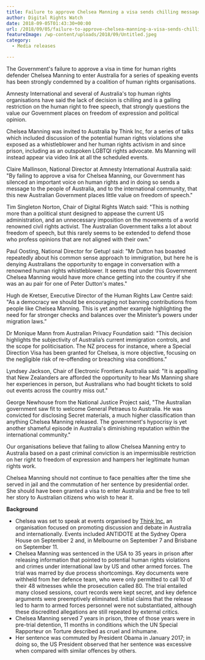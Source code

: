 ```yaml
---
title: Failure to approve Chelsea Manning a visa sends chilling message on freedom of speech
author: Digital Rights Watch
date: 2018-09-05T01:43:30+00:00
url: /2018/09/05/failure-to-approve-chelsea-manning-a-visa-sends-chilling-message-on-freedom-of-speech/
featureImage: /wp-content/uploads/2018/09/Untitled.jpeg
category:
  - Media releases

---
```

The Government's failure to approve a visa in time for human rights defender Chelsea Manning to enter Australia for a series of speaking events has been strongly condemned by a coalition of human rights organisations.


Amnesty International and several of Australia's top human rights organisations have said the lack of decision is chilling and is a galling restriction on the human right to free speech, that strongly questions the value our Government places on freedom of expression and political opinion.


Chelsea Manning was invited to Australia by Think Inc, for a series of talks which included discussion of the potential human rights violations she exposed as a whistleblower and her human rights activism in and since prison, including as an outspoken LGBTQI rights advocate. Ms Manning will instead appear via video link at all the scheduled events.


Claire Mallinson, National Director at Amnesty International Australia said: "By failing to approve a visa for Chelsea Manning, our Government has silenced an important voice on human rights and in doing so sends a message to the people of Australia, and to the international community, that this new Australian Government places little value on freedom of speech."


Tim Singleton Norton, Chair of Digital Rights Watch said: "This is nothing more than a political stunt designed to appease the current US administration, and an unnecessary imposition on the movements of a world renowned civil rights activist. The Australian Government talks a lot about freedom of speech, but this rarely seems to be extended to defend those who profess opinions that are not aligned with their own."


Paul Oosting, National Director for Getup! said: "Mr Dutton has boasted repeatedly about his common sense approach to immigration, but here he is denying Australians the opportunity to engage in conversation with a renowned human rights whistleblower. It seems that under this Government Chelsea Manning would have more chance getting into the country if she was an au pair for one of Peter Dutton's mates."


Hugh de Kretser, Executive Director of the Human Rights Law Centre said: "As a democracy we should be encouraging not banning contributions from people like Chelsea Manning. This is yet another example highlighting the need for far stronger checks and balances over the Minister&#8217;s powers under migration laws.&#8221;


Dr Monique Mann from Australian Privacy Foundation said: "This decision highlights the subjectivity of Australia&#8217;s current immigration controls, and the scope for politicisation. The NZ process for instance, where a Special Direction Visa has been granted for Chelsea, is more objective, focusing on the negligible risk of re-offending or breaching visa conditions."


Lyndsey Jackson, Chair of Electronic Frontiers Australia said: "It is appalling that New Zealanders are afforded the opportunity to hear Ms Manning share her experiences in person, but Australians who had bought tickets to sold out events across the country miss out."


George Newhouse from the National Justice Project said,  "The Australian government saw fit to welcome General Petraeus to Australia.  He was convicted for disclosing Secret materials, a much higher classification than anything Chelsea Manning released.  The government's hypocrisy is yet another shameful episode in Australia's diminishing reputation within the international community."


Our organisations believe that failing to allow Chelsea Manning entry to Australia based on a past criminal conviction is an impermissible restriction on her right to freedom of expression and hampers her legitimate human rights work.


Chelsea Manning should not continue to face penalties after the time she served in jail and the commutation of her sentence by presidential order. She should have been granted a visa to enter Australia and be free to tell her story to Australian citizens who wish to hear it.


**Background**


  * Chelsea was set to speak at events organised by [Think Inc.][1] an organisation focused on promoting discussion and debate in Australia and internationally. Events included ANTIDOTE at the Sydney Opera House on September 2 and, in Melbourne on September 7 and Brisbane on September 11.
  * Chelsea Manning was sentenced in the USA to 35 years in prison after releasing information that pointed to potential human rights violations and crimes under international law by US and other armed forces. The trial was marred by due process shortcomings. Key documents were withheld from her defence team, who were only permitted to call 10 of their 48 witnesses while the prosecution called 80. The trial entailed many closed sessions, court records were kept secret, and key defence arguments were preemptively eliminated. Initial claims that the release led to harm to armed forces personnel were not substantiated, although these discredited allegations are still repeated by external critics.
  * Chelsea Manning served 7 years in prison, three of those years were in pre-trial detention, 11 months in conditions which the UN Special Rapporteur on Torture described as cruel and inhumane.
  * Her sentence was commuted by President Obama in January 2017; in doing so, the US President observed that her sentence was excessive when compared with similar offences by others.

 [1]: https://thinkinc.org.au/about/

